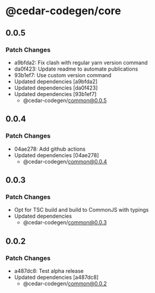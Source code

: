 # @cedar-codegen/core

## 0.0.5

### Patch Changes

- a9bfda2: Fix clash with regular yarn version command
- da0f423: Update readme to automate publications
- 93b1ef7: Use custom version command
- Updated dependencies [a9bfda2]
- Updated dependencies [da0f423]
- Updated dependencies [93b1ef7]
  - @cedar-codegen/common@0.0.5

## 0.0.4

### Patch Changes

- 04ae278: Add github actions
- Updated dependencies [04ae278]
  - @cedar-codegen/common@0.0.4

## 0.0.3

### Patch Changes

- Opt for TSC build and build to CommonJS with typings
- Updated dependencies
  - @cedar-codegen/common@0.0.3

## 0.0.2

### Patch Changes

- a487dc8: Test alpha release
- Updated dependencies [a487dc8]
  - @cedar-codegen/common@0.0.2
